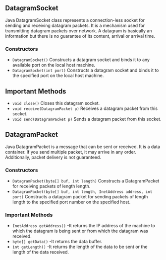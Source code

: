 ## DatagramSocket
Java DatagramSocket class represents a connection-less socket for sending and receiving datagram packets. It is a mechanism used for transmitting datagram packets over network.
A datagram is basically an information but there is no guarantee of its content, arrival or arrival time.

### Constructors
* `DatagramSocket()` Constructs a datagram socket and binds it to any available port on the local host machine.
* 	`DatagramSocket(int port)` Constructs a datagram socket and binds it to the specified port on the local host machine.

## Important Methods
* `void	close()`
Closes this datagram socket.
* `void	receive(DatagramPacket p)`
Receives a datagram packet from this socket.
* `void	send(DatagramPacket p)`
Sends a datagram packet from this socket.

## DatagramPacket
Java DatagramPacket is a message that can be sent or received. It is a data container. If you send multiple packet, it may arrive in any order. Additionally, packet delivery is not guaranteed.

### Constructors
* `DatagramPacket(byte[] buf, int length)` Constructs a DatagramPacket for receiving packets of length length.
* `DatagramPacket(byte[] buf, int length, InetAddress address, int port)` Constructs a datagram packet for sending packets of length length to the specified port number on the specified host.

### Important Methods
* `InetAddress getAddress()`	-It returns the IP address of the machine to which the datagram is being sent or from which the datagram was received.
* `byte[] getData()`	-It returns the data buffer.
* `int getLength()`	-It returns the length of the data to be sent or the length of the data received.